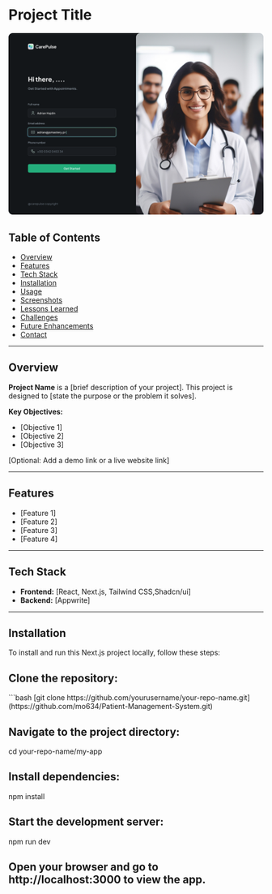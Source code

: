 # Project Title

![Project Banner](https://github.com/mo634/Patient-Management-System/blob/main/onboarding.png)

## Table of Contents
- [Overview](#overview)
- [Features](#features)
- [Tech Stack](#tech-stack)
- [Installation](#installation)
- [Usage](#usage)
- [Screenshots](#screenshots)
- [Lessons Learned](#lessons-learned)
- [Challenges](#challenges)
- [Future Enhancements](#future-enhancements)
- [Contact](#contact)

---

## Overview

**Project Name** is a [brief description of your project]. This project is designed to [state the purpose or the problem it solves].

**Key Objectives:**
- [Objective 1]
- [Objective 2]
- [Objective 3]

[Optional: Add a demo link or a live website link]

---

## Features

- [Feature 1]
- [Feature 2]
- [Feature 3]
- [Feature 4]

---

## Tech Stack

- **Frontend:** [React, Next.js, Tailwind CSS,Shadcn/ui]
- **Backend:** [Appwrite]


---

## Installation

To install and run this Next.js project locally, follow these steps:

<h2>Clone the repository:</h2>
   ```bash
   [git clone https://github.com/yourusername/your-repo-name.git](https://github.com/mo634/Patient-Management-System.git)
<h2> Navigate to the project directory: </h2>
cd your-repo-name/my-app
<h2>Install dependencies:</h2>
npm install

<h2>Start the development server:</h2>
npm run dev
<h2>Open your browser and go to http://localhost:3000 to view the app.</h2>
